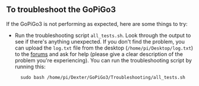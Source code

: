 To troubleshoot the GoPiGo3
----------------------------

If the GoPiGo3 is not performing as expected, here are some things to try:

* Run the troubleshooting script `all_tests.sh`. Look through the output to
  see if there's anything unexpected. If you don't find the problem, you can
  upload the `log.txt` file from the desktop (`/home/pi/Desktop/log.txt`) to
  the [forums] and ask for help (please give a clear description of the problem
  you're experiencing). You can run the troubleshooting script by running this:

        sudo bash /home/pi/Dexter/GoPiGo3/Troubleshooting/all_tests.sh

[forums]: http://forum.dexterindustries.com/c/gopigo

